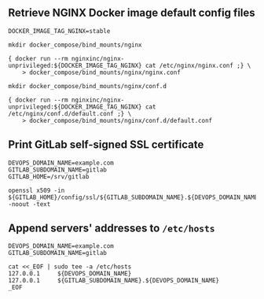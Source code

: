 
## Retrieve NGINX Docker image default config files
```
DOCKER_IMAGE_TAG_NGINX=stable

mkdir docker_compose/bind_mounts/nginx

{ docker run --rm nginxinc/nginx-unprivileged:${DOCKER_IMAGE_TAG_NGINX} cat /etc/nginx/nginx.conf ;} \
	> docker_compose/bind_mounts/nginx/nginx.conf

mkdir docker_compose/bind_mounts/nginx/conf.d

{ docker run --rm nginxinc/nginx-unprivileged:${DOCKER_IMAGE_TAG_NGINX} cat /etc/nginx/conf.d/default.conf ;} \
	> docker_compose/bind_mounts/nginx/conf.d/default.conf
```

## Print GitLab self-signed SSL certificate
```
DEVOPS_DOMAIN_NAME=example.com
GITLAB_SUBDOMAIN_NAME=gitlab
GITLAB_HOME=/srv/gitlab

openssl x509 -in ${GITLAB_HOME}/config/ssl/${GITLAB_SUBDOMAIN_NAME}.${DEVOPS_DOMAIN_NAME}.crt -noout -text
```

## Append servers' addresses to `/etc/hosts`
```
DEVOPS_DOMAIN_NAME=example.com
GITLAB_SUBDOMAIN_NAME=gitlab

cat <<_EOF | sudo tee -a /etc/hosts
127.0.0.1     ${DEVOPS_DOMAIN_NAME}
127.0.0.1     ${GITLAB_SUBDOMAIN_NAME}.${DEVOPS_DOMAIN_NAME}
_EOF
```

